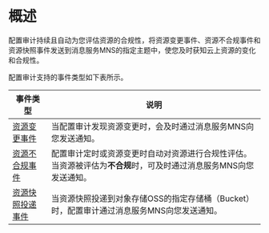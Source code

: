 # 概述

配置审计持续且自动为您评估资源的合规性，将资源变更事件、资源不合规事件和资源快照事件发送到消息服务MNS的指定主题中，使您及时获知云上资源的变化和合规性。

配置审计支持的事件类型如下表所示。

|事件类型|说明|
|----|--|
|[资源变更事件](/intl.zh-CN/订阅资源事件/事件类型/资源变更事件.md)|当配置审计发现资源变更时，会及时通过消息服务MNS向您发送通知。|
|[资源不合规事件](/intl.zh-CN/订阅资源事件/事件类型/资源合规事件.md)|配置审计定时或资源变更时自动对资源进行合规性评估。当资源被评估为**不合规**时，可及时通过消息服务MNS向您发送通知。|
|[资源快照投递事件](/intl.zh-CN/订阅资源事件/事件类型/资源快照投递事件.md)|当资源快照投递到对象存储OSS的指定存储桶（Bucket）时，配置审计通过消息服务MNS向您发送通知。|

